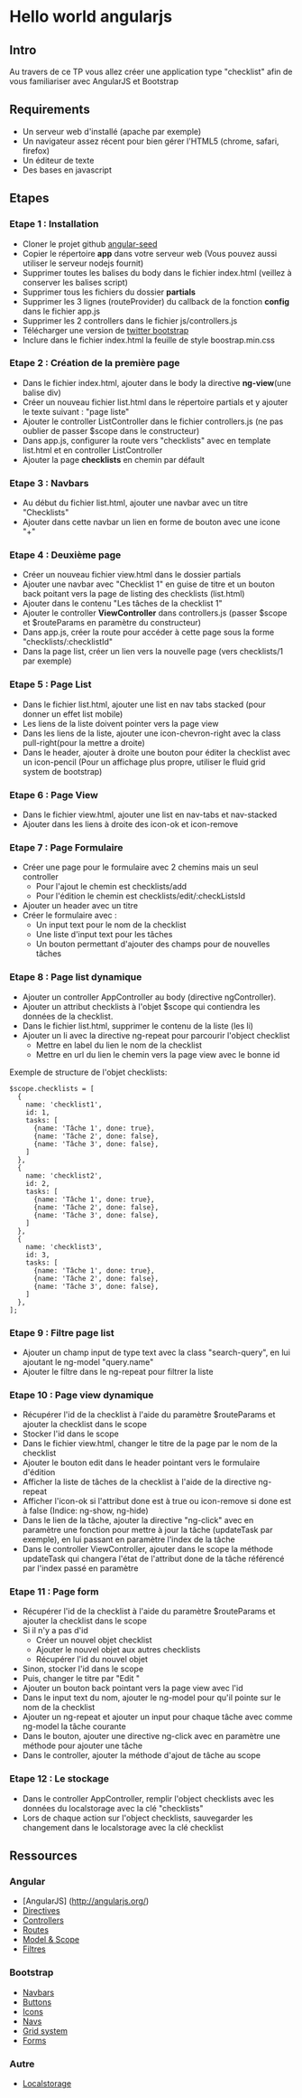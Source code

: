 Hello world angularjs
=====================

Intro
-----

Au travers de ce TP vous allez créer une application type "checklist" afin de vous familiariser avec AngularJS et Bootstrap

Requirements
------------

- Un serveur web d'installé (apache par exemple)
- Un navigateur assez récent pour bien gérer l'HTML5 (chrome, safari, firefox)
- Un éditeur de texte
- Des bases en javascript

Etapes
------

### Etape 1 : Installation ###  

- Cloner le projet github [angular-seed](https://github.com/angular/angular-seed)
- Copier le répertoire **app** dans votre serveur web (Vous pouvez aussi utiliser le serveur nodejs fournit)
- Supprimer toutes les balises du body dans le fichier index.html (veillez à conserver les balises script)
- Supprimer tous les fichiers du dossier **partials**
- Supprimer les 3 lignes (routeProvider) du callback de la fonction **config** dans le fichier app.js
- Supprimer les 2 controllers dans le fichier js/controllers.js
- Télécharger une version de [twitter bootstrap](http://twitter.github.io/bootstrap/) 
- Inclure dans le fichier index.html la feuille de style boostrap.min.css

### Etape 2 : Création de la première page ###

- Dans le fichier index.html, ajouter dans le body la directive **ng-view**(une balise div)
- Créer un nouveau fichier list.html dans le répertoire partials et y ajouter le texte suivant :  "page liste"
- Ajouter le controller ListController dans le fichier controllers.js (ne pas oublier de passer $scope dans le constructeur)
- Dans app.js, configurer la route vers "checklists" avec en template list.html et en controller ListController
- Ajouter la page **checklists** en chemin par défault

### Etape 3 : Navbars

- Au début du fichier list.html, ajouter une navbar avec un titre "Checklists"
- Ajouter dans cette navbar un lien en forme de bouton avec une icone "+"

### Etape 4 : Deuxième page

- Créer un nouveau fichier view.html dans le dossier partials
- Ajouter une navbar avec "Checklist 1" en guise de titre et un bouton back poitant vers la page de listing des checklists (list.html)
- Ajouter dans le contenu "Les tâches de la checklist 1"
- Ajouter le controller **ViewController** dans controllers.js (passer $scope et $routeParams en paramètre du constructeur)
- Dans app.js, créer la route pour accéder à cette page sous la forme "checklists/:checklistId"
- Dans la page list, créer un lien vers la nouvelle page (vers checklists/1 par exemple)

### Etape 5 : Page List

- Dans le fichier list.html, ajouter une list en nav tabs stacked (pour donner un effet list mobile)
- Les liens de la liste doivent pointer vers la page view
- Dans les liens de la liste, ajouter une icon-chevron-right avec la class pull-right(pour la mettre a droite)
- Dans le header, ajouter à droite une bouton pour éditer la checklist avec un icon-pencil (Pour un affichage plus propre, utiliser le fluid grid system de bootstrap)

### Etape 6 : Page View

- Dans le fichier view.html, ajouter une list en nav-tabs et nav-stacked
- Ajouter dans les liens à droite des icon-ok et icon-remove

### Etape 7 : Page Formulaire

- Créer une page pour le formulaire avec 2 chemins mais un seul controller
  - Pour l'ajout le chemin est checklists/add
  - Pour l'édition le chemin est checklists/edit/:checkListsId
- Ajouter un header avec un titre
- Créer le formulaire avec :  
  - Un input text pour le nom de la checklist
  - Une liste d'input text pour les tâches
  - Un bouton permettant d'ajouter des champs pour de nouvelles tâches

### Etape 8 : Page list dynamique

- Ajouter un controller AppController au body (directive ngController).
- Ajouter un attribut checklists à l'objet $scope qui contiendra les données de la checklist.
- Dans le fichier list.html, supprimer le contenu de la liste (les li)
- Ajouter un li avec la directive ng-repeat pour parcourir l'object checklist
  - Mettre en label du lien le nom de la checklist
  - Mettre en url du lien le chemin vers la page view avec le bonne id

Exemple de structure de l'objet checklists:

    $scope.checklists = [
	  {
	    name: 'checklist1',
		id: 1,
		tasks: [
		  {name: 'Tâche 1', done: true},
		  {name: 'Tâche 2', done: false},
		  {name: 'Tâche 3', done: false},
		]
	  },
	  {
	    name: 'checklist2',
		id: 2,
		tasks: [
		  {name: 'Tâche 1', done: true},
		  {name: 'Tâche 2', done: false},
		  {name: 'Tâche 3', done: false},
		]
	  },
	  {
	    name: 'checklist3',
		id: 3,
		tasks: [
		  {name: 'Tâche 1', done: true},
		  {name: 'Tâche 2', done: false},
		  {name: 'Tâche 3', done: false},
		]
	  },
	];

### Etape 9 : Filtre page list

- Ajouter un champ input de type text avec la class "search-query", en lui ajoutant le ng-model "query.name"
- Ajouter le filtre dans le ng-repeat pour filtrer la liste

### Etape 10 : Page view dynamique

- Récupérer l'id de la checklist à l'aide du paramètre $routeParams et ajouter la checklist dans le scope
- Stocker l'id dans le scope
- Dans le fichier view.html, changer le titre de la page par le nom de la checklist
- Ajouter le bouton edit dans le header pointant vers le formulaire d'édition
- Afficher la liste de tâches de la checklist à l'aide de la directive ng-repeat
- Afficher l'icon-ok si l'attribut done est à true ou icon-remove si done est à false (Indice: ng-show, ng-hide)
- Dans le lien de la tâche, ajouter la directive "ng-click" avec en paramètre une fonction pour mettre à jour la tâche (updateTask par exemple), en lui passant en paramètre l'index de la tâche
- Dans le controller ViewController, ajouter dans le scope la méthode updateTask qui changera l'état de l'attribut done de la tâche référencé par l'index passé en paramètre

### Etape 11 : Page form

- Récupérer l'id de la checklist à l'aide du paramètre $routeParams et ajouter la checklist dans le scope
- Si il n'y a pas d'id
  - Créer un nouvel objet checklist
  - Ajouter le nouvel objet aux autres checklists
  - Récupérer l'id du nouvel objet
- Sinon, stocker l'id dans le scope
- Puis, changer le titre par "Edit <Nom de la checklist>"
- Ajouter un bouton back pointant vers la page view avec l'id
- Dans le input text du nom, ajouter le ng-model pour qu'il pointe sur le nom de la checklist
- Ajouter un ng-repeat et ajouter un input pour chaque tâche avec comme ng-model la tâche courante
- Dans le bouton, ajouter une directive ng-click avec en paramètre une méthode pour ajouter une tâche
- Dans le controller, ajouter la méthode d'ajout de tâche au scope

### Etape 12 : Le stockage

- Dans le controller AppController, remplir l'object checklists avec les données du localstorage avec la clé "checklists"
- Lors de chaque action sur l'object checklists, sauvegarder les changement dans le localstorage avec la clé checklist


Ressources
----------

### Angular

- [AngularJS] (http://angularjs.org/)
- [Directives](http://docs.angularjs.org/guide/directive)
- [Controllers](http://docs.angularjs.org/guide/dev_guide.mvc.understanding_controller)
- [Routes](http://docs.angularjs.org/tutorial/step_07)
- [Model & Scope](http://docs.angularjs.org/tutorial/step_02)
- [Filtres](http://docs.angularjs.org/tutorial/step_03)

### Bootstrap

- [Navbars](http://twitter.github.io/bootstrap/components.html#navbar)
- [Buttons](http://twitter.github.io/bootstrap/base-css.html#buttons)
- [Icons](http://twitter.github.io/bootstrap/base-css.html#icons)
- [Navs](http://twitter.github.io/bootstrap/components.html#navs)
- [Grid system](http://twitter.github.io/bootstrap/scaffolding.html#gridSystem)
- [Forms](http://twitter.github.io/bootstrap/base-css.html#forms)

### Autre

- [Localstorage](http://www.lafermeduweb.net/billet/le-stockage-local-en-html5-localstorage-942.html)
